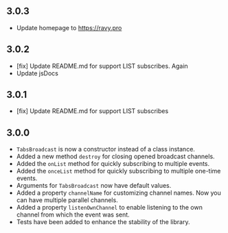 ## 3.0.3

- Update homepage to https://ravy.pro

## 3.0.2

- [fix] Update README.md for support LIST subscribes. Again
- Update jsDocs

## 3.0.1

- [fix] Update README.md for support LIST subscribes

## 3.0.0

- `TabsBroadcast` is now a constructor instead of a class instance.
- Added a new method `destroy` for closing opened broadcast channels.
- Added the `onList` method for quickly subscribing to multiple events.
- Added the `onceList` method for quickly subscribing to multiple one-time events.
- Arguments for `TabsBroadcast` now have default values.
- Added a property `channelName` for customizing channel names. Now you can have multiple parallel channels.
- Added a property `listenOwnChannel` to enable listening to the own channel from which the event was sent.
- Tests have been added to enhance the stability of the library.

